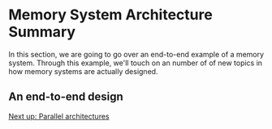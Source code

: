 # Memory System Architecture Summary

In this section, we are going to go over an end-to-end example of a memory system.
Through this example, we'll touch on an number of of new topics in how memory systems are actually designed.

## An end-to-end design

[Next up: Parallel architectures](../parallel/index.md)
